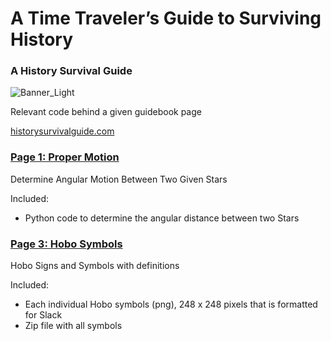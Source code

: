 # A Time Traveler’s Guide to Surviving History
### A History Survival Guide
![Banner_Light](https://user-images.githubusercontent.com/22159116/64215868-b84b1500-ce73-11e9-98fc-4cac0c190fc4.jpg)

Relevant code behind a given guidebook page

[historysurvivalguide.com](http://historysurvivalguide.com/)

### [Page 1: Proper Motion](https://github.com/cyschneck/History-Survival-Guide/tree/master/page_1_proper_motion)
Determine Angular Motion Between Two Given Stars

Included:
* Python code to determine the angular distance between two Stars

### [Page 3: Hobo Symbols](https://github.com/cyschneck/History-Survival-Guide/tree/master/page_1_proper_motion)
Hobo Signs and Symbols with definitions

Included:
* Each individual Hobo symbols (png), 248 x 248 pixels that is formatted for Slack
* Zip file with all symbols
